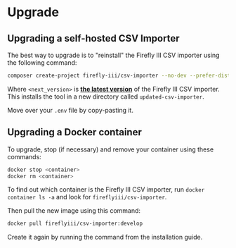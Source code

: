 # Upgrade

## Upgrading a self-hosted CSV Importer

The best way to upgrade is to "reinstall" the Firefly III CSV importer using the following command:

```bash
composer create-project firefly-iii/csv-importer --no-dev --prefer-dist updated-csv-importer <next_version>
```

Where `<next_version>` is **[the latest version](https://version.firefly-iii.org/)** of the Firefly III CSV importer. This installs the tool in a new directory called `updated-csv-importer`. 

Move over your `.env` file by copy-pasting it.

## Upgrading a Docker container

To upgrade, stop (if necessary) and remove your container using these commands:

```bash
docker stop <container>
docker rm <container>
```

To find out which container is the Firefly III CSV importer, run `docker container ls -a` and look for `fireflyiii/csv-importer`.

Then pull the new image using this command:

```bash
docker pull fireflyiii/csv-importer:develop
```

Create it again by running the command from the installation guide.
